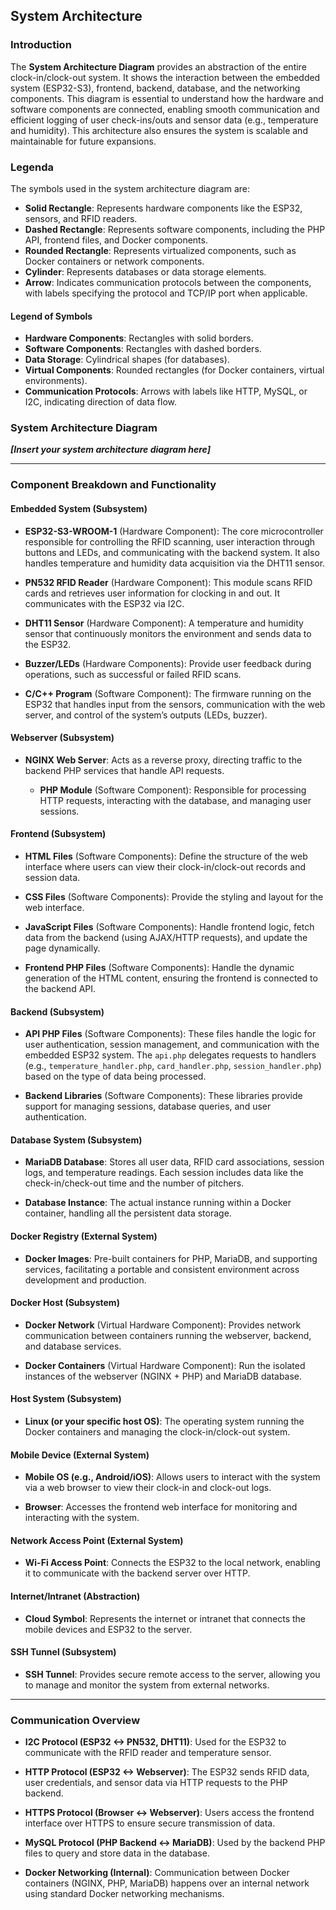 ## **System Architecture**

### **Introduction**

The **System Architecture Diagram** provides an abstraction of the entire clock-in/clock-out system. It shows the interaction between the embedded system (ESP32-S3), frontend, backend, database, and the networking components. This diagram is essential to understand how the hardware and software components are connected, enabling smooth communication and efficient logging of user check-ins/outs and sensor data (e.g., temperature and humidity). This architecture also ensures the system is scalable and maintainable for future expansions.

### **Legenda**

The symbols used in the system architecture diagram are:

- **Solid Rectangle**: Represents hardware components like the ESP32, sensors, and RFID readers.
- **Dashed Rectangle**: Represents software components, including the PHP API, frontend files, and Docker components.
- **Rounded Rectangle**: Represents virtualized components, such as Docker containers or network components.
- **Cylinder**: Represents databases or data storage elements.
- **Arrow**: Indicates communication protocols between the components, with labels specifying the protocol and TCP/IP port when applicable.

#### **Legend of Symbols**
- **Hardware Components**: Rectangles with solid borders.
- **Software Components**: Rectangles with dashed borders.
- **Data Storage**: Cylindrical shapes (for databases).
- **Virtual Components**: Rounded rectangles (for Docker containers, virtual environments).
- **Communication Protocols**: Arrows with labels like HTTP, MySQL, or I2C, indicating direction of data flow.

### **System Architecture Diagram**

_**[Insert your system architecture diagram here]**_

---

### **Component Breakdown and Functionality**

#### **Embedded System (Subsystem)**

- **ESP32-S3-WROOM-1** (Hardware Component): The core microcontroller responsible for controlling the RFID scanning, user interaction through buttons and LEDs, and communicating with the backend system. It also handles temperature and humidity data acquisition via the DHT11 sensor.
  
- **PN532 RFID Reader** (Hardware Component): This module scans RFID cards and retrieves user information for clocking in and out. It communicates with the ESP32 via I2C.

- **DHT11 Sensor** (Hardware Component): A temperature and humidity sensor that continuously monitors the environment and sends data to the ESP32.

- **Buzzer/LEDs** (Hardware Components): Provide user feedback during operations, such as successful or failed RFID scans.

- **C/C++ Program** (Software Component): The firmware running on the ESP32 that handles input from the sensors, communication with the web server, and control of the system’s outputs (LEDs, buzzer).

#### **Webserver (Subsystem)**

- **NGINX Web Server**: Acts as a reverse proxy, directing traffic to the backend PHP services that handle API requests.
  
  - **PHP Module** (Software Component): Responsible for processing HTTP requests, interacting with the database, and managing user sessions.

#### **Frontend (Subsystem)**

- **HTML Files** (Software Components): Define the structure of the web interface where users can view their clock-in/clock-out records and session data.

- **CSS Files** (Software Components): Provide the styling and layout for the web interface.

- **JavaScript Files** (Software Components): Handle frontend logic, fetch data from the backend (using AJAX/HTTP requests), and update the page dynamically.

- **Frontend PHP Files** (Software Components): Handle the dynamic generation of the HTML content, ensuring the frontend is connected to the backend API.

#### **Backend (Subsystem)**

- **API PHP Files** (Software Components): These files handle the logic for user authentication, session management, and communication with the embedded ESP32 system. The `api.php` delegates requests to handlers (e.g., `temperature_handler.php`, `card_handler.php`, `session_handler.php`) based on the type of data being processed.

- **Backend Libraries** (Software Components): These libraries provide support for managing sessions, database queries, and user authentication.

#### **Database System (Subsystem)**

- **MariaDB Database**: Stores all user data, RFID card associations, session logs, and temperature readings. Each session includes data like the check-in/check-out time and the number of pitchers.

- **Database Instance**: The actual instance running within a Docker container, handling all the persistent data storage.

#### **Docker Registry (External System)**

- **Docker Images**: Pre-built containers for PHP, MariaDB, and supporting services, facilitating a portable and consistent environment across development and production.

#### **Docker Host (Subsystem)**

- **Docker Network** (Virtual Hardware Component): Provides network communication between containers running the webserver, backend, and database services.

- **Docker Containers** (Virtual Hardware Component): Run the isolated instances of the webserver (NGINX + PHP) and MariaDB database.

#### **Host System (Subsystem)**

- **Linux (or your specific host OS)**: The operating system running the Docker containers and managing the clock-in/clock-out system.

#### **Mobile Device (External System)**

- **Mobile OS (e.g., Android/iOS)**: Allows users to interact with the system via a web browser to view their clock-in and clock-out logs.

- **Browser**: Accesses the frontend web interface for monitoring and interacting with the system.

#### **Network Access Point (External System)**

- **Wi-Fi Access Point**: Connects the ESP32 to the local network, enabling it to communicate with the backend server over HTTP.

#### **Internet/Intranet (Abstraction)**

- **Cloud Symbol**: Represents the internet or intranet that connects the mobile devices and ESP32 to the server.

#### **SSH Tunnel (Subsystem)**

- **SSH Tunnel**: Provides secure remote access to the server, allowing you to manage and monitor the system from external networks.

---

### **Communication Overview**

- **I2C Protocol (ESP32 <-> PN532, DHT11)**: Used for the ESP32 to communicate with the RFID reader and temperature sensor.
  
- **HTTP Protocol (ESP32 <-> Webserver)**: The ESP32 sends RFID data, user credentials, and sensor data via HTTP requests to the PHP backend.
  
- **HTTPS Protocol (Browser <-> Webserver)**: Users access the frontend interface over HTTPS to ensure secure transmission of data.

- **MySQL Protocol (PHP Backend <-> MariaDB)**: Used by the backend PHP files to query and store data in the database.

- **Docker Networking (Internal)**: Communication between Docker containers (NGINX, PHP, MariaDB) happens over an internal network using standard Docker networking mechanisms.
